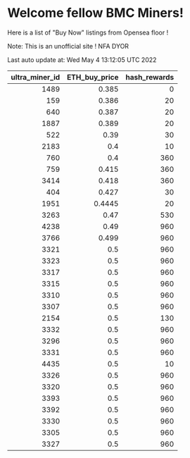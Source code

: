 # Welcome fellow BMC Miners!
Here is a list of "Buy Now" listings from Opensea floor !

Note: This is an unofficial site ! NFA DYOR


Last auto update at: Wed May  4 13:12:05 UTC 2022


|   ultra_miner_id |   ETH_buy_price |   hash_rewards |
|-----------------:|----------------:|---------------:|
|             1489 |          0.385  |              0 |
|              159 |          0.386  |             20 |
|              640 |          0.387  |             20 |
|             1887 |          0.389  |             20 |
|              522 |          0.39   |             30 |
|             2183 |          0.4    |             10 |
|              760 |          0.4    |            360 |
|              759 |          0.415  |            360 |
|             3414 |          0.418  |            360 |
|              404 |          0.427  |             30 |
|             1951 |          0.4445 |             20 |
|             3263 |          0.47   |            530 |
|             4238 |          0.49   |            960 |
|             3766 |          0.499  |            960 |
|             3321 |          0.5    |            960 |
|             3323 |          0.5    |            960 |
|             3317 |          0.5    |            960 |
|             3315 |          0.5    |            960 |
|             3310 |          0.5    |            960 |
|             3307 |          0.5    |            960 |
|             2154 |          0.5    |            130 |
|             3332 |          0.5    |            960 |
|             3296 |          0.5    |            960 |
|             3331 |          0.5    |            960 |
|             4435 |          0.5    |             10 |
|             3326 |          0.5    |            960 |
|             3320 |          0.5    |            960 |
|             3393 |          0.5    |            960 |
|             3392 |          0.5    |            960 |
|             3330 |          0.5    |            960 |
|             3305 |          0.5    |            960 |
|             3327 |          0.5    |            960 |
